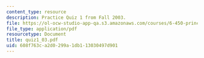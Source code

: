 ```yaml
---
content_type: resource
description: Practice Quiz 1 from Fall 2003.
file: https://ol-ocw-studio-app-qa.s3.amazonaws.com/courses/6-450-principles-of-digital-communications-i-fall-2006/608f763ca2d0299a1db113030497d901_quiz1_03.pdf
file_type: application/pdf
resourcetype: Document
title: quiz1_03.pdf
uid: 608f763c-a2d0-299a-1db1-13030497d901
---
```

